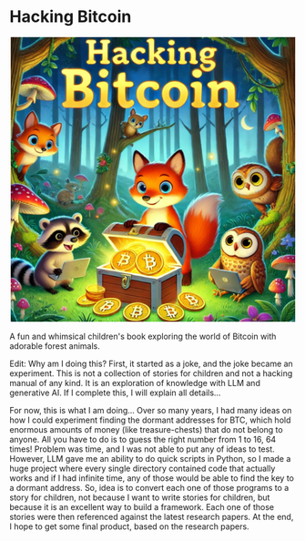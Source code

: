 # Hacking Bitcoin

<p align="center">
  <img src="https://github.com/olejardamir/hackingbtc/blob/main/Cover.png?raw=true" width="500">
</p>

A fun and whimsical children's book exploring the world of Bitcoin with adorable forest animals.


Edit: Why am I doing this? First, it started as a joke, and the joke became an experiment. This is not a collection of stories for children and not a hacking manual of any kind. It is an exploration of knowledge with LLM and generative AI. If I complete this, I will explain all details...

For now, this is what I am doing... Over so many years, I had many ideas on how I could experiment finding the dormant addresses for BTC, which hold enormous amounts of money (like treasure-chests) that do not belong to anyone. All you have to do is to guess the right number from 1 to 16, 64 times! Problem was time, and I was not able to put any of ideas to test. However, LLM gave me an ability to do quick scripts in Python, so I made a huge project where every single directory contained code that actually works and if I had infinite time, any of those would be able to find the key to a dormant address. So, idea is to convert each one of those programs to a story for children, not because I want to write stories for children, but because it is an excellent way to build a framework. Each one of those stories were then referenced against the latest research papers. At the end, I hope to get some final product, based on the research papers. 
